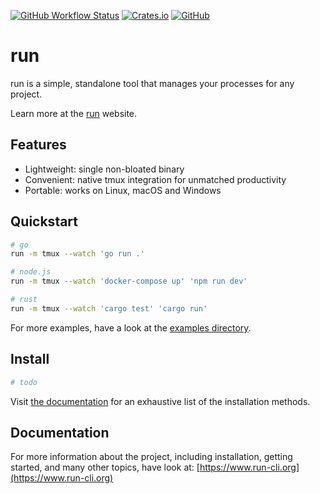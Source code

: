 [![GitHub Workflow Status](https://img.shields.io/github/actions/workflow/status/aymericbeaumet/run/ci.yml?branch=master&logo=github)](https://github.com/aymericbeaumet/run/actions/workflows/ci.yml) [![Crates.io](https://img.shields.io/crates/v/run-cli)](https://crates.io/crates/run-cli) [![GitHub](https://img.shields.io/github/license/aymericbeaumet/run)](https://github.com/aymericbeaumet/run-cli/blob/master/license.md)

# run

run is a simple, standalone tool that manages your processes for any project.

Learn more at the [run](https://www.run-cli.org) website.

## Features

- Lightweight: single non-bloated binary
- Convenient: native tmux integration for unmatched productivity
- Portable: works on Linux, macOS and Windows

## Quickstart

```bash
# go
run -m tmux --watch 'go run .'

# node.js
run -m tmux --watch 'docker-compose up' 'npm run dev'

# rust
run -m tmux --watch 'cargo test' 'cargo run'
```

For more examples, have a look at the [examples directory](./examples).

## Install

```bash
# todo
```

Visit [the documentation](https://www.run-cli.org/installation) for an exhaustive list of the installation methods.

## Documentation

For more information about the project, including installation, getting started, and many other topics, have look at: [https://www.run-cli.org](https://www.run-cli.org)
